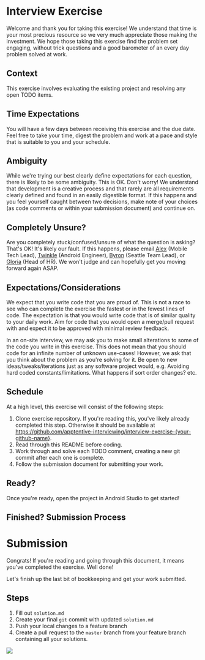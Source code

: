 # Interview Exercise

Welcome and thank you for taking this exercise! We understand that time 
is your most precious resource so we very much appreciate those making 
the investment. We hope those taking this exercise find the problem set 
engaging, without trick questions and a good barometer of an every day 
problem solved at work.

## Context

This exercise involves evaluating the existing project and resolving any 
open TODO items.

## Time Expectations

You will have a few days between receiving this exercise and the due 
date. Feel free to take your time, digest the problem and work at a pace 
and style that is suitable to you and your schedule.

## Ambiguity

While we're trying our best clearly define expectations for each 
question, there is likely to be some ambiguity. This is OK. Don't worry! 
We understand that development is a creative process and that rarely are 
all requirements clearly defined and found in an easily digestible 
format. If this happens and you feel yourself caught between two 
decisions, make note of your choices (as code comments or within your 
submission document) and continue on.

## Completely Unsure?

Are you completely stuck/confused/unsure of what the question is asking? 
That's OK! It's likely our fault. If this happens, please email 
[Alex](mailto:a.lementuev@apptentive.com) (Mobile Tech Lead), 
[Twinkle](mailto:twinkle.sharma@apptentive.com) (Android Engineer), 
[Byron](mailto:byron@apptentive.com) (Seattle Team Lead), or 
[Gloria](mailto:gloria@apptentive.com) (Head of HR). We won't judge and 
can hopefully get you moving forward again ASAP.

## Expectations/Considerations

We expect that you write code that you are proud of. This is not a race 
to see who can complete the exercise the fastest or in the fewest lines 
of code. The expectation is that you would write code that is of similar 
quality to your daily work. Aim for code that you would open a 
merge/pull request with and expect it to be approved with minimal review 
feedback.

In an on-site interview, we may ask you to make small alterations to 
some of the code you write in this exercise. This does not mean that you 
should code for an infinite number of unknown use-cases! However, we ask 
that you think about the problem as you're solving for it. Be open to 
new ideas/tweaks/iterations just as any software project would, e.g. 
Avoiding hard coded constants/limitations. What happens if sort order 
changes? etc.

## Schedule

At a high level, this exercise will consist of the following steps:

1. Clone exercise repository. If you're reading this, you've likely 
already completed this step. Otherwise it should be available at 
https://github.com/apptentive-interviewing/interview-exercise-{your-github-name}.
2. Read through this README before coding.
3. Work through and solve each TODO comment, creating a new git commit 
after each one is complete.
4. Follow the submission document for submitting your work.

## Ready?

Once you're ready, open the project in Android Studio to get started!

## Finished? Submission Process

# Submission

Congrats! If you're reading and going through this document, it means 
you've completed the exercise. Well done!

Let's finish up the last bit of bookkeeping and get your work submitted.

## Steps

1. Fill out `solution.md` 
2. Create your final `git` commit with updated `solution.md`
3. Push your local changes to a feature branch
4. Create a pull request to the `master` branch from your feature branch 
containing all your solutions.


![](gradle/dependency-graph/project.dot.png)
